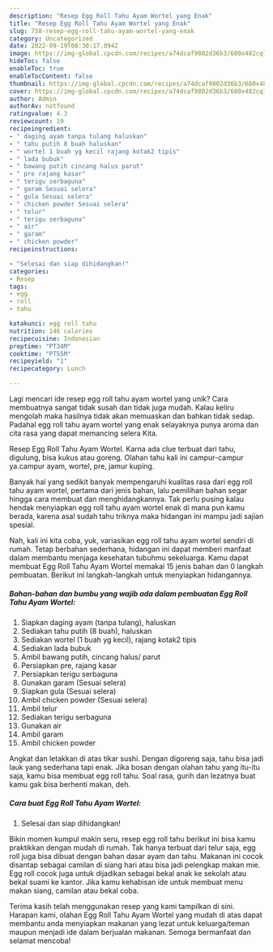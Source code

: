 ```yaml
---
description: "Resep Egg Roll Tahu Ayam Wortel yang Enak"
title: "Resep Egg Roll Tahu Ayam Wortel yang Enak"
slug: 758-resep-egg-roll-tahu-ayam-wortel-yang-enak
category: Uncategorized
date: 2022-09-19T08:30:17.094Z
image: https://img-global.cpcdn.com/recipes/a74dcaf9802d36b3/680x482cq70/egg-roll-tahu-ayam-wortel-foto-resep-utama.jpg
hideToc: false
enableToc: true
enableTocContent: false
thumbnail: https://img-global.cpcdn.com/recipes/a74dcaf9802d36b3/680x482cq70/egg-roll-tahu-ayam-wortel-foto-resep-utama.jpg
cover: https://img-global.cpcdn.com/recipes/a74dcaf9802d36b3/680x482cq70/egg-roll-tahu-ayam-wortel-foto-resep-utama.jpg
author: Admin
authorAv: notfound
ratingvalue: 4.3
reviewcount: 19
recipeingredient:
- " daging ayam tanpa tulang haluskan"
- " tahu putih 8 buah haluskan"
- " wortel 1 buah yg kecil rajang kotak2 tipis"
- " lada bubuk"
- " bawang putih cincang halus parut"
- " pre rajang kasar"
- " terigu serbaguna"
- " garam Sesuai selera"
- " gula Sesuai selera"
- " chicken powder Sesuai selera"
- " telur"
- " terigu serbaguna"
- " air"
- " garam"
- " chicken powder"
recipeinstructions:

- "Selesai dan siap dihidangkan!"
categories:
- Resep
tags:
- egg
- roll
- tahu

katakunci: egg roll tahu 
nutrition: 146 calories
recipecuisine: Indonesian
preptime: "PT34M"
cooktime: "PT55M"
recipeyield: "1"
recipecategory: Lunch

---
```





Lagi mencari ide resep egg roll tahu ayam wortel yang unik? Cara membuatnya sangat tidak susah dan tidak juga mudah. Kalau keliru mengolah maka hasilnya tidak akan memuaskan dan bahkan tidak sedap. Padahal egg roll tahu ayam wortel yang enak selayaknya punya aroma dan cita rasa yang dapat memancing selera Kita.





Resep Egg Roll Tahu Ayam Wortel. Karna ada clue terbuat dari tahu, digulung, bisa kukus atau goreng. Olahan tahu kali ini campur-campur ya.campur ayam, wortel, pre, jamur kuping.

Banyak hal yang sedikit banyak mempengaruhi kualitas rasa dari egg roll tahu ayam wortel, pertama dari jenis bahan, lalu pemilihan bahan segar hingga cara membuat dan menghidangkannya. Tak perlu pusing kalau hendak menyiapkan egg roll tahu ayam wortel enak di mana pun kamu berada, karena asal sudah tahu triknya maka hidangan ini mampu jadi sajian spesial.






Nah, kali ini kita coba, yuk, variasikan egg roll tahu ayam wortel sendiri di rumah. Tetap berbahan sederhana, hidangan ini dapat memberi manfaat dalam membantu menjaga kesehatan tubuhmu sekeluarga. Kamu dapat membuat Egg Roll Tahu Ayam Wortel memakai 15 jenis bahan dan 0 langkah pembuatan. Berikut ini langkah-langkah untuk menyiapkan hidangannya.

<!--inarticleads1-->

##### Bahan-bahan dan bumbu yang wajib ada dalam pembuatan Egg Roll Tahu Ayam Wortel:

1. Siapkan  daging ayam (tanpa tulang), haluskan
1. Sediakan  tahu putih (8 buah), haluskan
1. Sediakan  wortel (1 buah yg kecil), rajang kotak2 tipis
1. Sediakan  lada bubuk
1. Ambil  bawang putih, cincang halus/ parut
1. Persiapkan  pre, rajang kasar
1. Persiapkan  terigu serbaguna
1. Gunakan  garam (Sesuai selera)
1. Siapkan  gula (Sesuai selera)
1. Ambil  chicken powder (Sesuai selera)
1. Ambil  telur
1. Sediakan  terigu serbaguna
1. Gunakan  air
1. Ambil  garam
1. Ambil  chicken powder


Angkat dan letakkan di atas tikar sushi. Dengan digoreng saja, tahu bisa jadi lauk yang sederhana tapi enak. Jika bosan dengan olahan tahu yang itu-itu saja, kamu bisa membuat egg roll tahu. Soal rasa, gurih dan lezatnya buat kamu gak bisa berhenti makan, deh. 

<!--inarticleads2-->

##### Cara buat Egg Roll Tahu Ayam Wortel:


1. Selesai dan siap dihidangkan!

Bikin momen kumpul makin seru, resep egg roll tahu berikut ini bisa kamu praktikkan dengan mudah di rumah. Tak hanya terbuat dari telur saja, egg roll juga bisa dibuat dengan bahan dasar ayam dan tahu. Makanan ini cocok disantap sebagai camilan di siang hari atau bisa jadi pelengkap makan mie. Egg roll cocok juga untuk dijadikan sebagai bekal anak ke sekolah atau bekal suami ke kantor. Jika kamu kehabisan ide untuk membuat menu makan siang, camilan atau bekal coba. 

Terima kasih telah menggunakan resep yang kami tampilkan di sini. Harapan kami, olahan Egg Roll Tahu Ayam Wortel yang mudah di atas dapat membantu anda menyiapkan makanan yang lezat untuk keluarga/teman maupun menjadi ide dalam berjualan makanan. Semoga bermanfaat dan selamat mencoba!
